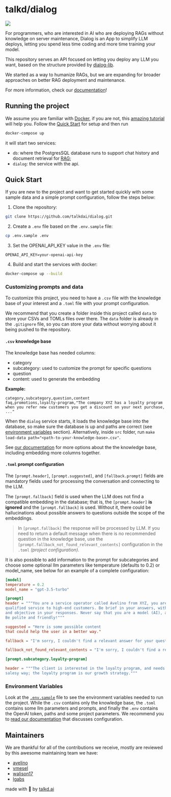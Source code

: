 # talkd/dialog

[![](https://dcbadge.vercel.app/api/server/vyU4Hnfs)](https://discord.gg/vyU4Hnfs)

For programmers, who are interested in AI who are deploying RAGs without knowledge on server maintenance, Dialog is an App to simplify LLM deploys, letting you spend less time coding and more time training your model.

This repository serves an API focused on letting you deploy any LLM you want, based on the structure provided by [dialog-lib](https://github.com/talkdai/dialog-lib).

We started as a way to humanize RAGs, but we are expanding for broader approaches on better RAG deployment and maintenance.

For more information, check our [documentation](https://dialog.talkd.ai)!

## Running the project

We assume you are familiar with [Docker](https://www.docker.com/), if you are not, this [amazing tutorial](https://www.youtube.com/watch?v=pTFZFxd4hOI&ab_channel=ProgrammingwithMosh) will help you. Follow the [Quick Start](##quick-start) for setup and then run

```bash
docker-compose up
```
it will start two services:
- `db`: where the PostgresSQL database runs to support chat history and document retrieval for [RAG](https://en.wikipedia.org/wiki/Prompt_engineering#Retrieval-augmented_generation);
- `dialog`: the service with the api.

## Quick Start

If you are new to the project and want to get started quickly with some sample data and a simple prompt configuration, follow the steps below:

1. Clone the repository:

```bash
git clone https://github.com/talkdai/dialog.git
```

2. Create a `.env` file based on the `.env.sample` file:

```bash
cp .env.sample .env
```

3. Set the OPENAI_API_KEY value in the `.env` file:

```
OPENAI_API_KEY=your-openai-api-key
```

4. Build and start the services with docker:

```bash
docker-compose up --build
```

### Customizing prompts and data

To customize this project, you need to have a `.csv` file with the knowledge base of your interest and a `.toml` file with your prompt configuration.

We recommend that you create a folder inside this project called `data` to store your CSVs and TOMLs files over there. The `data` folder is already in the `.gitignore` file, so you can store your data without worrying about it being pushed to the repository.

#### `.csv` knowledge base

The knowledge base has needed columns:

- category
- subcategory: used to customize the prompt for specific questions
- question
- content: used to generate the embedding

**Example:**

```csv
category,subcategory,question,content
faq,promotions,loyalty-program,"The company XYZ has a loyalty program when you refer new customers you get a discount on your next purchase, ..."
```

When the `dialog` service starts, it loads the knowledge base into the database, so make sure the database is up and paths are correct (see [environment variables](##environment-variables) section). Alternatively, inside `src` folder, run `make load-data path="<path-to-your-knowledge-base>.csv"`.

See [our documentation](https://dialog.talkd.ai/settings#csv-knowledge-base) for more options about the the knowledge base, including embedding more columns together.


#### `.toml` prompt configuration

The `[prompt.header]`, `[prompt.suggested]`, and `[fallback.prompt]` fields are mandatory fields used for processing the conversation and connecting to the LLM.

The `[prompt.fallback]` field is used when the LLM does not find a compatible embedding in the database; that is, the `[prompt.header]` **is ignored** and the `[prompt.fallback]` is used. Without it, there could be hallucinations about possible answers to questions outside the scope of the embeddings.

> In `[prompt.fallback]` the response will be processed by LLM. If you need to return a default message when there is no recommended question in the knowledge base, use the `[prompt.fallback_not_found_relevant_contents]` configuration in the `.toml` *(project configuration)*.

It is also possible to add information to the prompt for subcategories and choose some optional llm parameters like temperature (defaults to 0.2) or model_name, see below for an example of a complete configuration:

```toml
[model]
temperature = 0.2
model_name = "gpt-3.5-turbo"

[prompt]
header = """You are a service operator called Avelino from XYZ, you are an expert in providing
qualified service to high-end customers. Be brief in your answers, without being long-winded
and objective in your responses. Never say that you are a model (AI), always answer as Avelino.
Be polite and friendly!"""

suggested = "Here is some possible content
that could help the user in a better way."

fallback = "I'm sorry, I couldn't find a relevant answer for your question."

fallback_not_found_relevant_contents = "I'm sorry, I couldn't find a relevant answer for your question."

[prompt.subcategory.loyalty-program]

header = """The client is interested in the loyalty program, and needs to be responded to in a
salesy way; the loyalty program is our growth strategy."""
```

### Environment Variables

Look at the [`.env.sample`](.env.sample) file to see the environment variables needed to run the project. While the `.csv` contains only the knowledge base, the `.toml` contains some llm parameters and prompts, and finally the `.env` contains the OpenAI token, paths and some project parameters. We recommend you to [read our documentation](https://dialog.talkd.ai/settings#environment-variables) that discusses configuration.

## Maintainers

We are thankful for all of the contributions we receive, mostly are reviewed by this awesome maintaining team we have:

 - [avelino](https://github.com/avelino)
 - [vmesel](https://github.com/vmesel)
 - [walison17](https://github.com/walison17)
 - [lgabs](https://github.com/lgabs/)

made with 💜 by [talkd.ai](https://talkd.ai)
